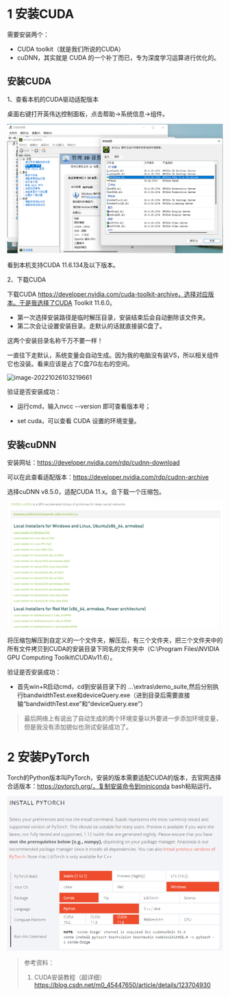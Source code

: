 

# 1 安装CUDA

需要安装两个：

- CUDA toolkit（就是我们所说的CUDA）
- cuDNN，其实就是 CUDA 的一个补丁而已，专为深度学习运算进行优化的。

## 安装CUDA

1、查看本机的CUDA驱动适配版本

桌面右键打开英伟达控制面板，点击帮助->系统信息->组件。

![image-20221026094623441](深度学习环境配置.assets/image-20221026094623441.png)

看到本机支持CUDA 11.6.134及以下版本。

2、下载CUDA

下载CUDA https://developer.nvidia.com/cuda-toolkit-archive，选择对应版本。于是我选择了CUDA Toolkit 11.6.0。

- 第一次选择安装路径是临时解压目录，安装结束后会自动删除该文件夹。
- 第二次会让设置安装目录。走默认的话就直接装C盘了。

这两个安装目录名称千万不要一样！

一直往下走默认，系统变量会自动生成。因为我的电脑没有装VS，所以相关组件它也没装。看来应该是占了C盘7G左右的空间。

![image-20221026103219661](CUDA.assets/image-20221026103219661.png)

验证是否安装成功：

- 运行cmd，输入nvcc --version 即可查看版本号；

- set cuda，可以查看 CUDA 设置的环境变量。

## 安装cuDNN

安装网址：https://developer.nvidia.com/rdp/cudnn-download

可以在此查看适配版本：https://developer.nvidia.com/rdp/cudnn-archive

选择cuDNN v8.5.0，适配CUDA 11.x。会下载一个压缩包。

![image-20221026111310564](深度学习环境配置.assets/image-20221026111310564.png)

将压缩包解压到自定义的一个文件夹，解压后，有三个文件夹，把三个文件夹中的所有文件拷贝到CUDA的安装目录下同名的文件夹中（C:\Program Files\NVIDIA GPU Computing Toolkit\CUDA\v11.6）。

验证是否安装成功：

- 首先win+R启动cmd，cd到安装目录下的 …\extras\demo_suite,然后分别执行bandwidthTest.exe和deviceQuery.exe（进到目录后需要直接输“bandwidthTest.exe”和“deviceQuery.exe”）

> 最后网络上有说出了自动生成的两个环境变量以外要进一步添加环境变量，但是我没有添加貌似也测试安装成功了。



# 2 安装PyTorch

Torch的Python版本叫PyTorch，安装的版本需要适配CUDA的版本，去官网选择合适版本：https://pytorch.org/，复制安装命令到miniconda bash粘贴运行。

![image-20221026202803999](深度学习环境配置.assets/image-20221026202803999.png)



> 参考资料：
>
> 1. CUDA安装教程（超详细） https://blog.csdn.net/m0_45447650/article/details/123704930